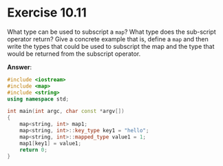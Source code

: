 # Exercise 10.11

What type can be used to subscript a `map`? What type does the sub-script operator return? Give a concrete example that is, define a `map` and then write the types that could be used to subscript the map and the type that would be returned from the subscript operator.

**Answer**:

```cpp
#include <iostream>
#include <map>
#include <string>
using namespace std;

int main(int argc, char const *argv[])
{
    map<string, int> map1;
    map<string, int>::key_type key1 = "hello";
    map<string, int>::mapped_type value1 = 1;
    map1[key1] = value1;
    return 0;
}
```